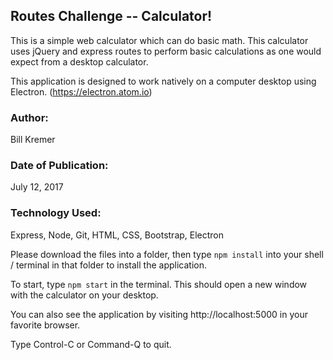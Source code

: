 ## Routes Challenge -- Calculator!

This is a simple web calculator which can do basic math.  This calculator uses jQuery and express routes to perform basic calculations as one would expect from a desktop calculator.

This application is designed to work natively on a computer desktop using Electron. (<https://electron.atom.io>)





### Author:
Bill Kremer

### Date of Publication:
July 12, 2017

### Technology Used:

Express, Node, Git, HTML, CSS, Bootstrap, Electron

Please download the files into a folder, then type ```npm install``` into your shell / terminal in that folder to install the application.

To start, type ```npm start``` in the terminal.  This should open a new window with the calculator on your desktop.


You can also see the application by visiting http://localhost:5000 in your favorite browser.

Type Control-C or Command-Q to quit.
